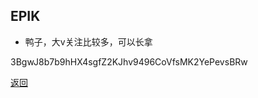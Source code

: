 ## EPIK

- 鸭子，大v关注比较多，可以长拿

3BgwJ8b7b9hHX4sgfZ2KJhv9496CoVfsMK2YePevsBRw

[返回](..%2F..%2F..%2FREADME.md)